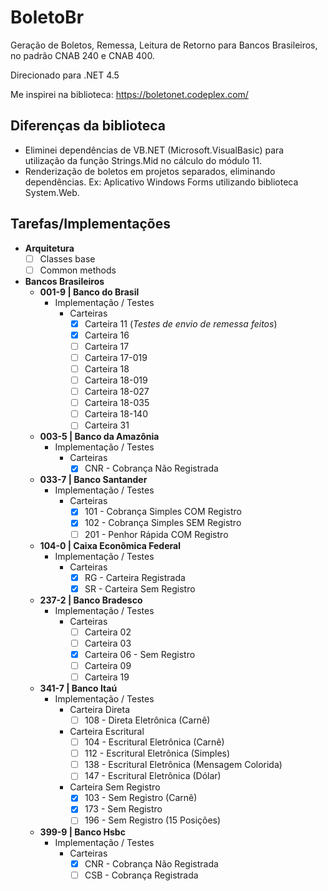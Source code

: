 BoletoBr
==========

Geração de Boletos, Remessa, Leitura de Retorno para Bancos Brasileiros, no padrão CNAB 240 e CNAB 400.

Direcionado para .NET 4.5

Me inspirei na biblioteca: https://boletonet.codeplex.com/

## Diferenças da biblioteca
- Eliminei dependências de VB.NET (Microsoft.VisualBasic) para utilização da função Strings.Mid no cálculo do módulo 11.
- Renderização de boletos em projetos separados, eliminando dependências. Ex: Aplicativo Windows Forms utilizando biblioteca System.Web.

## Tarefas/Implementações

- <b>Arquitetura</b>
	- [ ] Classes base
	- [ ] Common methods
- <b>Bancos Brasileiros</b>
	- <b>001-9 | Banco do Brasil</b>
		- Implementação / Testes
			- Carteiras
				- [x] Carteira 11 (*Testes de envio de remessa feitos*)
				- [x] Carteira 16
				- [ ] Carteira 17
				- [ ] Carteira 17-019
				- [ ] Carteira 18
				- [ ] Carteira 18-019
				- [ ] Carteira 18-027
				- [ ] Carteira 18-035
				- [ ] Carteira 18-140
				- [ ] Carteira 31
	- <b>003-5 | Banco da Amazônia</b>
		- Implementação / Testes
			- Carteiras
				- [x] CNR - Cobrança Não Registrada
	- <b>033-7 | Banco Santander</b>
		- Implementação / Testes
			- Carteiras
				- [x] 101 - Cobrança Simples COM Registro
				- [x] 102 - Cobrança Simples SEM Registro
				- [ ] 201 - Penhor Rápida COM Registro
	- <b>104-0 | Caixa Econômica Federal</b>
		- Implementação / Testes 
			- Carteiras
				- [x] RG - Carteira Registrada
				- [x] SR - Carteira Sem Registro
	- <b>237-2 | Banco Bradesco</b>
		- Implementação / Testes
			- Carteiras
				- [ ] Carteira 02
				- [ ] Carteira 03
				- [x] Carteira 06 - Sem Registro
				- [ ] Carteira 09
				- [ ] Carteira 19
	- <b>341-7 | Banco Itaú</b>
		- Implementação / Testes 
			- Carteira Direta
				- [ ] 108 - Direta Eletrônica (Carnê) 
			- Carteira Escritural
				- [ ] 104 - Escritural Eletrônica (Carnê)
				- [ ] 112 - Escritural Eletrônica (Simples)
				- [ ] 138 - Escritural Eletrônica (Mensagem Colorida)
				- [ ] 147 - Escritural Eletrônica (Dólar)
			- Carteira Sem Registro
				- [x] 103 - Sem Registro (Carnê)
				- [x] 173 - Sem Registro
				- [ ] 196 - Sem Registro (15 Posições)
	- <b>399-9 | Banco Hsbc</b>
		- Implementação / Testes
			- Carteiras
				- [x] CNR - Cobrança Não Registrada
				- [ ] CSB - Cobrança Registrada

